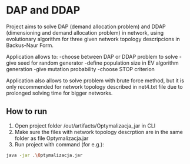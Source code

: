 # DAP and DDAP
Project aims to solve DAP (demand allocation problem) and DDAP (dimensioning and demand allocation problem) in network, using evolutionary algorithm for three given network topology descripcions in Backus-Naur Form.

Application allows to:
-choose between DAP or DDAP problem to solve
-give seed for random generator
-define population size in EV algorithm generation
-give mutation probability
-choose STOP criterion

Application also allows to solve problem with brute force method, but it is only recommended for network topology described in net4.txt file due to prolonged solving time for bigger networks.


## How to run
1. Open project folder /out/artifacts/Optymalizacja_jar in CLI
2. Make sure the files with network topology descrption are in the same folder as file Optymalizacja.jar
2. Run project with command (for e.g.):
```sh
java -jar .\Optymalizacja.jar
```
